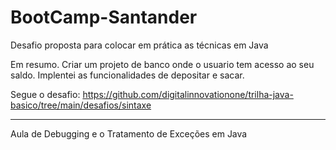 # BootCamp-Santander

Desafio proposta para colocar em prática as técnicas em Java

Em resumo.
Criar um projeto de banco onde o usuario tem acesso ao seu saldo.
Implentei as funcionalidades de depositar e sacar.

Segue o desafio:
https://github.com/digitalinnovationone/trilha-java-basico/tree/main/desafios/sintaxe

--------------------------------------------------------------------------------------------------------------------------

Aula de Debugging e o Tratamento de Exceções em Java
